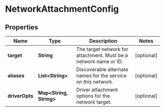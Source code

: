 
# NetworkAttachmentConfig

## Properties
Name | Type | Description | Notes
------------ | ------------- | ------------- | -------------
**target** | **String** | The target network for attachment. Must be a network name or ID.  |  [optional]
**aliases** | **List&lt;String&gt;** | Discoverable alternate names for the service on this network.  |  [optional]
**driverOpts** | **Map&lt;String, String&gt;** | Driver attachment options for the network target.  |  [optional]



